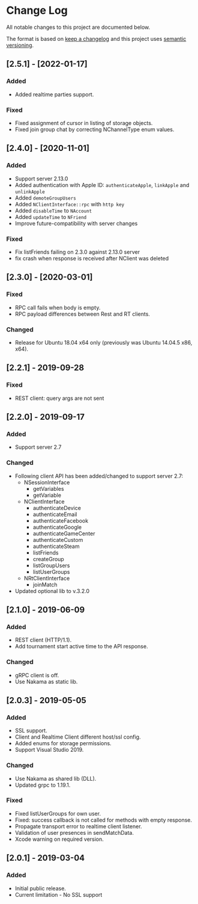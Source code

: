 # Change Log

All notable changes to this project are documented below.

The format is based on [keep a changelog](http://keepachangelog.com/) and this project uses [semantic versioning](http://semver.org/).

## [2.5.1] - [2022-01-17]
### Added
- Added realtime parties support.

### Fixed
- Fixed assignment of cursor in listing of storage objects.
- Fixed join group chat by correcting NChannelType enum values.

## [2.4.0] - [2020-11-01]
### Added
- Support server 2.13.0
- Added authentication with Apple ID: `authenticateApple`, `linkApple` and `unlinkApple`
- Added `demoteGroupUsers`
- Added `NClientInterface::rpc` with `http key`
- Added `disableTime` to `NAccount`
- Added `updateTime` to `NFriend`
- Improve future-compatibility with server changes

### Fixed
- Fix listFriends failing on 2.3.0 against 2.13.0 server
- fix crash when response is received after NClient was deleted

## [2.3.0] - [2020-03-01]
### Fixed
- RPC call fails when body is empty.
- RPC payload differences between Rest and RT clients.

### Changed
- Release for Ubuntu 18.04 x64 only (previously was Ubuntu 14.04.5 x86, x64).

## [2.2.1] - 2019-09-28
### Fixed
- REST client: query args are not sent

## [2.2.0] - 2019-09-17
### Added
- Support server 2.7

### Changed
- Following client API has been added/changed to support server 2.7:
  - NSessionInterface
    - getVariables
    - getVariable
  - NClientInterface
    - authenticateDevice
    - authenticateEmail
    - authenticateFacebook
    - authenticateGoogle
    - authenticateGameCenter
    - authenticateCustom
    - authenticateSteam
    - listFriends
    - createGroup
    - listGroupUsers
    - listUserGroups
  - NRtClientInterface
    - joinMatch
- Updated optional lib to v.3.2.0

## [2.1.0] - 2019-06-09
### Added
- REST client (HTTP/1.1).
- Add tournament start active time to the API response.

### Changed
- gRPC client is off.
- Use Nakama as static lib.

## [2.0.3] - 2019-05-05
### Added
- SSL support.
- Client and Realtime Client different host/ssl config.
- Added enums for storage permissions.
- Support Visual Studio 2019.

### Changed
- Use Nakama as shared lib (DLL).
- Updated grpc to 1.19.1.

### Fixed
- Fixed listUserGroups for own user.
- Fixed: success callback is not called for methods with empty response.
- Propagate transport error to realtime client listener.
- Validation of user presences in sendMatchData.
- Xcode warning on required version.

## [2.0.1] - 2019-03-04
### Added
- Initial public release.
- Current limitation - No SSL support
